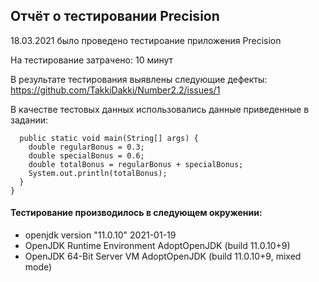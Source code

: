 ## Отчёт о тестировании Precision

18.03.2021 было проведено тестироание приложения Precision

На тестирование затрачено: 10 минут

В результате тестирования выявлены следующие дефекты:
https://github.com/TakkiDakki/Number2.2/issues/1

В качестве тестовых данных использовались данные приведенные в задании:
``` public class Main {
  public static void main(String[] args) {
    double regularBonus = 0.3;
    double specialBonus = 0.6;
    double totalBonus = regularBonus + specialBonus;
    System.out.println(totalBonus);
  }
} 
```
#### Тестирование производилось в следующем окружении:

* openjdk version "11.0.10" 2021-01-19
* OpenJDK Runtime Environment AdoptOpenJDK (build 11.0.10+9)
* OpenJDK 64-Bit Server VM AdoptOpenJDK (build 11.0.10+9, mixed mode)



